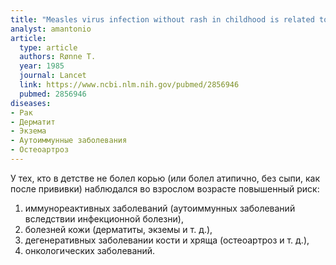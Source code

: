 ```yaml
---
title: "Measles virus infection without rash in childhood is related to disease in adult life"
analyst: amantonio
article:
  type: article
  authors: Rønne T.
  year: 1985
  journal: Lancet
  link: https://www.ncbi.nlm.nih.gov/pubmed/2856946
  pubmed: 2856946
diseases:
- Рак
- Дерматит
- Экзема
- Аутоиммунные заболевания
- Остеоартроз
---
```


У тех, кто в детстве не болел корью (или болел атипично, без сыпи, как после прививки) наблюдался во взрослом возрасте повышенный риск:
1) иммунореактивных заболеваний (аутоиммунных заболеваний вследствии инфекционной болезни),
2) болезней кожи (дерматиты, экземы и т. д.),
3) дегенеративных заболевании кости и хряща (остеоартроз и т. д.),
4) онкологических заболеваний.
